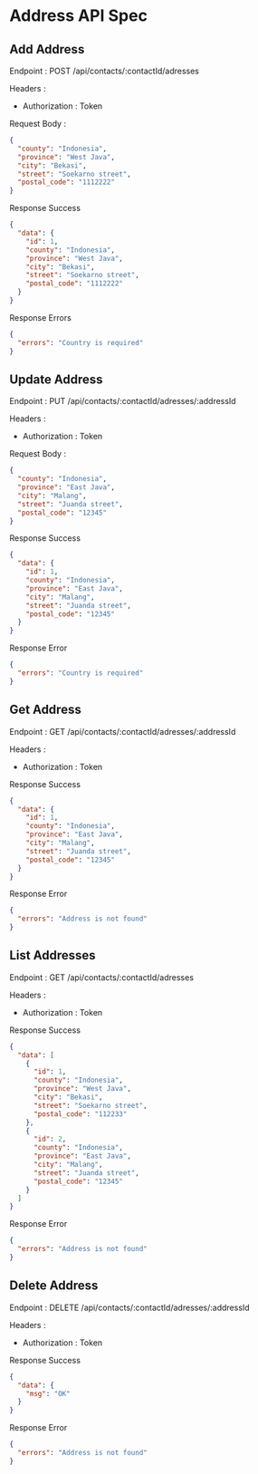 # Address API Spec

## Add Address

Endpoint : POST /api/contacts/:contactId/adresses

Headers :

- Authorization : Token

Request Body :

```json
{
  "county": "Indonesia",
  "province": "West Java",
  "city": "Bekasi",
  "street": "Soekarno street",
  "postal_code": "1112222"
}
```

Response Success

```json
{
  "data": {
    "id": 1,
    "county": "Indonesia",
    "province": "West Java",
    "city": "Bekasi",
    "street": "Soekarno street",
    "postal_code": "1112222"
  }
}
```

Response Errors

```json
{
  "errors": "Country is required"
}
```

## Update Address

Endpoint : PUT /api/contacts/:contactId/adresses/:addressId

Headers :

- Authorization : Token

Request Body :

```json
{
  "county": "Indonesia",
  "province": "East Java",
  "city": "Malang",
  "street": "Juanda street",
  "postal_code": "12345"
}
```

Response Success

```json
{
  "data": {
    "id": 1,
    "county": "Indonesia",
    "province": "East Java",
    "city": "Malang",
    "street": "Juanda street",
    "postal_code": "12345"
  }
}
```

Response Error

```json
{
  "errors": "Country is required"
}
```

## Get Address

Endpoint : GET /api/contacts/:contactId/adresses/:addressId

Headers :

- Authorization : Token

Response Success

```json
{
  "data": {
    "id": 1,
    "county": "Indonesia",
    "province": "East Java",
    "city": "Malang",
    "street": "Juanda street",
    "postal_code": "12345"
  }
}
```

Response Error

```json
{
  "errors": "Address is not found"
}
```

## List Addresses

Endpoint : GET /api/contacts/:contactId/adresses

Headers :

- Authorization : Token

Response Success

```json
{
  "data": [
    {
      "id": 1,
      "county": "Indonesia",
      "province": "West Java",
      "city": "Bekasi",
      "street": "Soekarno street",
      "postal_code": "112233"
    },
    {
      "id": 2,
      "county": "Indonesia",
      "province": "East Java",
      "city": "Malang",
      "street": "Juanda street",
      "postal_code": "12345"
    }
  ]
}
```

Response Error

```json
{
  "errors": "Address is not found"
}
```

## Delete Address

Endpoint : DELETE /api/contacts/:contactId/adresses/:addressId

Headers :

- Authorization : Token

Response Success

```json
{
  "data": {
    "msg": "OK"
  }
}
```

Response Error

```json
{
  "errors": "Address is not found"
}
```
